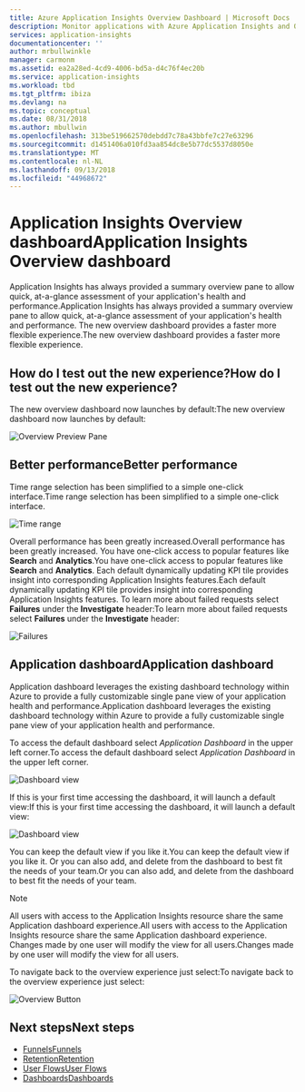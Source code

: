 ```yaml
---
title: Azure Application Insights Overview Dashboard | Microsoft Docs
description: Monitor applications with Azure Application Insights and Overview Dashboard functionality.
services: application-insights
documentationcenter: ''
author: mrbullwinkle
manager: carmonm
ms.assetid: ea2a28ed-4cd9-4006-bd5a-d4c76f4ec20b
ms.service: application-insights
ms.workload: tbd
ms.tgt_pltfrm: ibiza
ms.devlang: na
ms.topic: conceptual
ms.date: 08/31/2018
ms.author: mbullwin
ms.openlocfilehash: 313be519662570debdd7c78a43bbfe7c27e63296
ms.sourcegitcommit: d1451406a010fd3aa854dc8e5b77dc5537d8050e
ms.translationtype: MT
ms.contentlocale: nl-NL
ms.lasthandoff: 09/13/2018
ms.locfileid: "44968672"
---
```

# <a name="application-insights-overview-dashboard"></a><span data-ttu-id="e0fd6-103">Application Insights Overview dashboard</span><span class="sxs-lookup"><span data-stu-id="e0fd6-103">Application Insights Overview dashboard</span></span>

<span data-ttu-id="e0fd6-104">Application Insights has always provided a summary overview pane to allow quick, at-a-glance assessment of your application's health and performance.</span><span class="sxs-lookup"><span data-stu-id="e0fd6-104">Application Insights has always provided a summary overview pane to allow quick, at-a-glance assessment of your application's health and performance.</span></span> <span data-ttu-id="e0fd6-105">The new overview dashboard provides a faster more flexible experience.</span><span class="sxs-lookup"><span data-stu-id="e0fd6-105">The new overview dashboard provides a faster more flexible experience.</span></span>

## <a name="how-do-i-test-out-the-new-experience"></a><span data-ttu-id="e0fd6-106">How do I test out the new experience?</span><span class="sxs-lookup"><span data-stu-id="e0fd6-106">How do I test out the new experience?</span></span>

<span data-ttu-id="e0fd6-107">The new overview dashboard now launches by default:</span><span class="sxs-lookup"><span data-stu-id="e0fd6-107">The new overview dashboard now launches by default:</span></span>

![Overview Preview Pane](.\media\app-insights-overview-dashboard\overview.png)

## <a name="better-performance"></a><span data-ttu-id="e0fd6-109">Better performance</span><span class="sxs-lookup"><span data-stu-id="e0fd6-109">Better performance</span></span>

<span data-ttu-id="e0fd6-110">Time range selection has been simplified to a simple one-click interface.</span><span class="sxs-lookup"><span data-stu-id="e0fd6-110">Time range selection has been simplified to a simple one-click interface.</span></span>

![Time range](.\media\app-insights-overview-dashboard\app-insights-overview-dashboard-03.png)

<span data-ttu-id="e0fd6-112">Overall performance has been greatly increased.</span><span class="sxs-lookup"><span data-stu-id="e0fd6-112">Overall performance has been greatly increased.</span></span> <span data-ttu-id="e0fd6-113">You have one-click access to popular features like **Search** and **Analytics**.</span><span class="sxs-lookup"><span data-stu-id="e0fd6-113">You have one-click access to popular features like **Search** and **Analytics**.</span></span> <span data-ttu-id="e0fd6-114">Each default dynamically updating KPI tile provides insight into corresponding Application Insights features.</span><span class="sxs-lookup"><span data-stu-id="e0fd6-114">Each default dynamically updating KPI tile provides insight into corresponding Application Insights features.</span></span> <span data-ttu-id="e0fd6-115">To learn more about failed requests select **Failures** under the **Investigate** header:</span><span class="sxs-lookup"><span data-stu-id="e0fd6-115">To learn more about failed requests select **Failures** under the **Investigate** header:</span></span>

![Failures](.\media\app-insights-overview-dashboard\app-insights-overview-dashboard-04.png)

## <a name="application-dashboard"></a><span data-ttu-id="e0fd6-117">Application dashboard</span><span class="sxs-lookup"><span data-stu-id="e0fd6-117">Application dashboard</span></span>

<span data-ttu-id="e0fd6-118">Application dashboard leverages the existing dashboard technology within Azure to provide a fully customizable single pane view of your application health and performance.</span><span class="sxs-lookup"><span data-stu-id="e0fd6-118">Application dashboard leverages the existing dashboard technology within Azure to provide a fully customizable single pane view of your application health and performance.</span></span>

<span data-ttu-id="e0fd6-119">To access the default dashboard select _Application Dashboard_ in the upper left corner.</span><span class="sxs-lookup"><span data-stu-id="e0fd6-119">To access the default dashboard select _Application Dashboard_ in the upper left corner.</span></span>

![Dashboard view](.\media\app-insights-overview-dashboard\app-insights-overview-dashboard-05.png)

<span data-ttu-id="e0fd6-121">If this is your first time accessing the dashboard, it will launch a default view:</span><span class="sxs-lookup"><span data-stu-id="e0fd6-121">If this is your first time accessing the dashboard, it will launch a default view:</span></span>

![Dashboard view](.\media\app-insights-overview-dashboard\0001-dashboard.png)

<span data-ttu-id="e0fd6-123">You can keep the default view if you like it.</span><span class="sxs-lookup"><span data-stu-id="e0fd6-123">You can keep the default view if you like it.</span></span> <span data-ttu-id="e0fd6-124">Or you can also add, and delete from the dashboard to best fit the needs of your team.</span><span class="sxs-lookup"><span data-stu-id="e0fd6-124">Or you can also add, and delete from the dashboard to best fit the needs of your team.</span></span>

> [!NOTE]
> <span data-ttu-id="e0fd6-125">All users with access to the Application Insights resource share the same Application dashboard experience.</span><span class="sxs-lookup"><span data-stu-id="e0fd6-125">All users with access to the Application Insights resource share the same Application dashboard experience.</span></span> <span data-ttu-id="e0fd6-126">Changes made by one user will modify the view for all users.</span><span class="sxs-lookup"><span data-stu-id="e0fd6-126">Changes made by one user will modify the view for all users.</span></span>

<span data-ttu-id="e0fd6-127">To navigate back to the overview experience just select:</span><span class="sxs-lookup"><span data-stu-id="e0fd6-127">To navigate back to the overview experience just select:</span></span>

![Overview Button](.\media\app-insights-overview-dashboard\app-insights-overview-dashboard-07.png)

## <a name="next-steps"></a><span data-ttu-id="e0fd6-129">Next steps</span><span class="sxs-lookup"><span data-stu-id="e0fd6-129">Next steps</span></span>

- [<span data-ttu-id="e0fd6-130">Funnels</span><span class="sxs-lookup"><span data-stu-id="e0fd6-130">Funnels</span></span>](usage-funnels.md)
- [<span data-ttu-id="e0fd6-131">Retention</span><span class="sxs-lookup"><span data-stu-id="e0fd6-131">Retention</span></span>](app-insights-usage-retention.md)
- [<span data-ttu-id="e0fd6-132">User Flows</span><span class="sxs-lookup"><span data-stu-id="e0fd6-132">User Flows</span></span>](app-insights-usage-flows.md)
- [<span data-ttu-id="e0fd6-133">Dashboards</span><span class="sxs-lookup"><span data-stu-id="e0fd6-133">Dashboards</span></span>](app-insights-dashboards.md)

